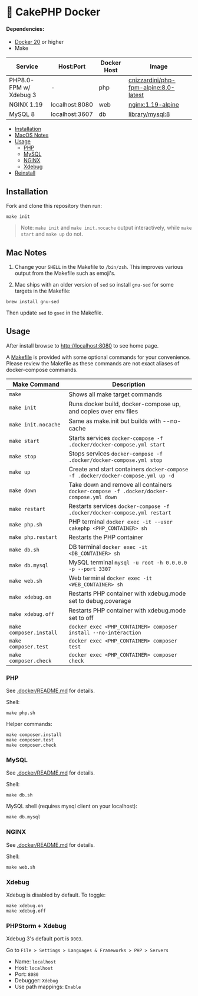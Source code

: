 # &#127856; CakePHP Docker

#### Dependencies:

- [Docker 20](https://docs.docker.com/engine/release-notes/) or higher
- Make

| Service                   | Host:Port         | Docker Host   | Image   |
| -----------               | -----------       | -----------   | -----------   |
| PHP8.0-FPM w/ Xdebug 3    | -                 | php           | [cnizzardini/php-fpm-alpine:8.0-latest](https://hub.docker.com/r/cnizzardini/php-fpm-alpine) |
| NGINX 1.19                | localhost:8080    | web           | [nginx:1.19-alpine](https://hub.docker.com/_/nginx) |
| MySQL 8                   | localhost:3607    | db            | [library/mysql:8](https://hub.docker.com/_/mysql) |


- [Installation](#installation)
- [MacOS Notes](#mac-notes)
- [Usage](#usage)
  - [PHP](#php)
  - [MySQL](#mysql)
  - [NGINX](#nginx)
  - [Xdebug](#xdebug)
- [Reinstall](#reinstall)

## Installation

Fork and clone this repository then run:

```console
make init
```

> Note: `make init` and `make init.nocache` output interactively, while `make start` and `make up` do not.

## Mac Notes

1. Change your `SHELL` in the Makefile to `/bin/zsh`. This improves various output from the Makefile such as emoji's.

3. Mac ships with an older version of `sed` so install `gnu-sed` for some targets in the Makefile:

```console
brew install gnu-sed
```

Then update `sed` to `gsed` in the Makefile.

## Usage

After install browse to [http://localhost:8080](http://localhost:8080) to see home page.

A [Makefile](Makefile) is provided with some optional commands for your convenience. Please review the Makefile as
these commands are not exact aliases of docker-compose commands.

| Make Command              | Description       |
| -----------               | -----------       |
| `make`                    | Shows all make target commands |
| `make init`               | Runs docker build, docker-compose up, and copies over env files |
| `make init.nocache`       | Same as make.init but builds with --no-cache |
| `make start`              | Starts services `docker-compose -f .docker/docker-compose.yml start` |
| `make stop`               | Stops services `docker-compose -f .docker/docker-compose.yml stop` |
| `make up`                 | Create and start containers `docker-compose -f .docker/docker-compose.yml up -d` |
| `make down`               | Take down and remove all containers `docker-compose -f .docker/docker-compose.yml down` |
| `make restart`            | Restarts services `docker-compose -f .docker/docker-compose.yml restart` |
| `make php.sh`             | PHP terminal `docker exec -it --user cakephp <PHP_CONTAINER> sh` |
| `make php.restart`        | Restarts the PHP container |
| `make db.sh`              | DB terminal `docker exec -it <DB_CONTAINER> sh` |
| `make db.mysql`           | MySQL terminal `mysql -u root -h 0.0.0.0 -p --port 3307` |
| `make web.sh`             | Web terminal `docker exec -it <WEB_CONTAINER> sh` |
| `make xdebug.on`          | Restarts PHP container with xdebug.mode set to debug,coverage |
| `make xdebug.off`         | Restarts PHP container with xdebug.mode set to off |
| `make composer.install`   | `docker exec <PHP_CONTAINER> composer install --no-interaction` |
| `make composer.test`      | `docker exec <PHP_CONTAINER> composer test` |
| `make composer.check`     | `docker exec <PHP_CONTAINER> composer check` |

### PHP

See [.docker/README.md](.docker/README.md) for details.

Shell:

```console
make php.sh
```

Helper commands:

```console
make composer.install
make composer.test
make composer.check
```

### MySQL

See [.docker/README.md](.docker/README.md) for details.

Shell:

```console
make db.sh
```

MySQL shell (requires mysql client on your localhost):

```console
make db.mysql
```

### NGINX

See [.docker/README.md](.docker/README.md) for details.

Shell:

```console
make web.sh
```

### Xdebug

Xdebug is disabled by default. To toggle:

```console
make xdebug.on
make xdebug.off
```

### PHPStorm + Xdebug

Xdebug 3's default port is `9003`.

Go to `File > Settings > Languages & Frameworks > PHP > Servers`

- Name: `localhost`
- Host: `localhost`
- Port: `8080`
- Debugger: `Xdebug`
- Use path mappings: `Enable`
